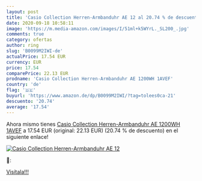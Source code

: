 ```yaml
---
layout: post
title: 'Casio Collection Herren-Armbanduhr AE 12 al 20.74 % de descuento'
date: 2020-09-18 10:58:11
image: 'https://m.media-amazon.com/images/I/51ml+k5WYrL._SL200_.jpg'
comments: true
category: ofertas
author: ring
slug: 'B0099M2IWI-de'
actualPrice: 17.54 EUR
currency: EUR
price: 17.54
comparePrice: 22.13 EUR
prodname: 'Casio Collection Herren-Armbanduhr AE 1200WH 1AVEF'
country: 'de'
flag: '🇩🇪'
buyurl: 'https://www.amazon.de/dp/B0099M2IWI/?tag=tolees0ca-21'
descuento: '20.74'
average: '17.54'
---
```


Ahora mismo tienes [Casio Collection Herren-Armbanduhr AE 1200WH 1AVEF](https://www.amazon.de/dp/B0099M2IWI/?tag=tolees0ca-21) a 17.54 EUR (original: 22.13 EUR) (20.74 %  de descuento) en el siguiente enlace!

[![Casio Collection Herren-Armbanduhr AE 12](https://m.media-amazon.com/images/I/51ml+k5WYrL._SL200_.jpg)](https://www.amazon.de/dp/B0099M2IWI/?tag=tolees0ca-21)

🔎:


[Visítala!!!](https://www.amazon.de/dp/B0099M2IWI/?tag=tolees0ca-21)
